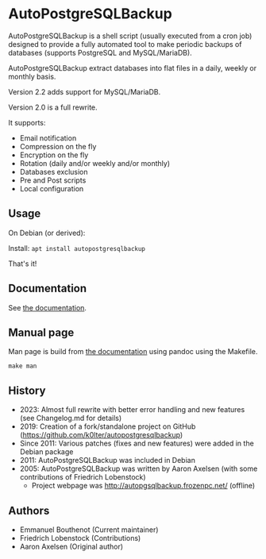 # AutoPostgreSQLBackup

AutoPostgreSQLBackup is a shell script (usually executed from a cron job) designed to provide a fully automated tool to make periodic backups of databases (supports PostgreSQL and MySQL/MariaDB).

AutoPostgreSQLBackup extract databases into flat files in a daily, weekly or monthly basis.

Version 2.2 adds support for MySQL/MariaDB.

Version 2.0 is a full rewrite.

It supports:
 * Email notification
 * Compression on the fly
 * Encryption on the fly
 * Rotation (daily and/or weekly and/or monthly)
 * Databases exclusion
 * Pre and Post scripts
 * Local configuration

## Usage

On Debian (or derived):

Install: `apt install autopostgresqlbackup`

That's it!

## Documentation

See [the documentation](/Documentation.md).

## Manual page

Man page is build from [the documentation](/Documentation.md) using pandoc using the Makefile.

`make man`

## History

 * 2023: Almost full rewrite with better error handling and new features (see Changelog.md for details)
 * 2019: Creation of a fork/standalone project on GitHub (https://github.com/k0lter/autopostgresqlbackup)
 * Since 2011: Various patches (fixes and new features) were added in the Debian package
 * 2011: AutoPostgreSQLBackup was included in Debian
 * 2005: AutoPostgreSQLBackup was written by Aaron Axelsen (with some contributions of Friedrich Lobenstock)
   * Project webpage was http://autopgsqlbackup.frozenpc.net/ (offline)

## Authors

 * Emmanuel Bouthenot (Current maintainer)
 * Friedrich Lobenstock (Contributions)
 * Aaron Axelsen (Original author)
